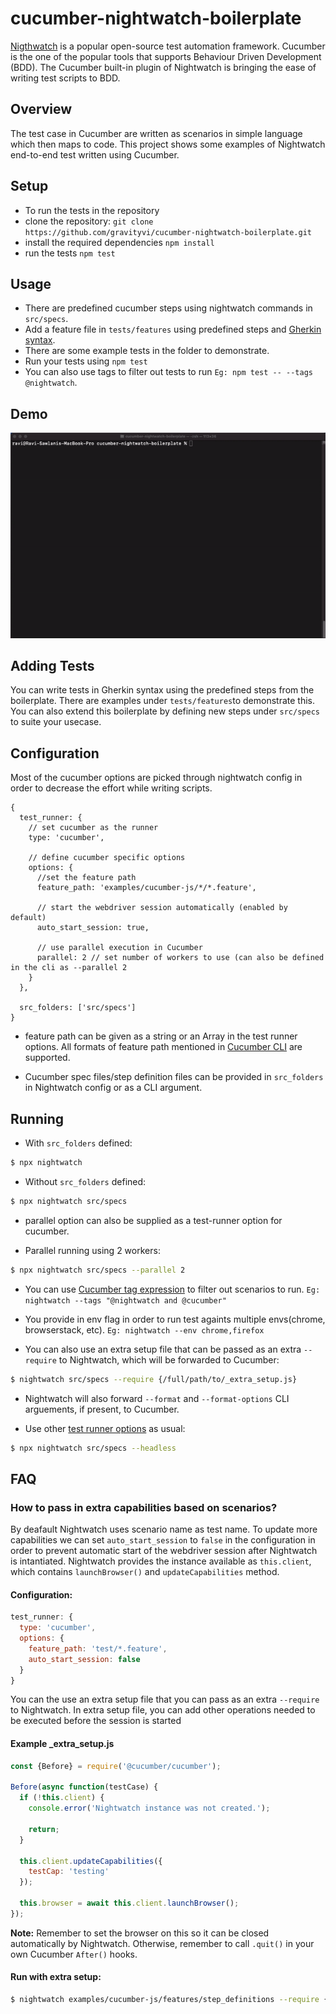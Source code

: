 # cucumber-nightwatch-boilerplate

[Nigthwatch](https://nightwatchjs.org) is a popular open-source test automation framework.
Cucumber is the one of the popular tools that supports Behaviour Driven Development (BDD). The Cucumber built-in plugin of Nightwatch is bringing the ease of writing test scripts to BDD. 

## Overview
The test case in Cucumber are written as scenarios in simple language which then maps to code. This project shows some examples of Nightwatch end-to-end test written using Cucumber. 

## Setup 
- To run the tests in the repository
- clone the repository: `git clone https://github.com/gravityvi/cucumber-nightwatch-boilerplate.git`
- install the required dependencies `npm install`
- run the tests `npm test`



## Usage
- There are predefined cucumber steps using nightwatch commands in `src/specs`. 
- Add a feature file in `tests/features` using predefined steps and [Gherkin syntax](https://cucumber.io/docs/gherkin/).
- There are some example tests in the folder to demonstrate.
- Run your tests using `npm test`
- You can also use tags to filter out tests to run `Eg: npm test -- --tags @nightwatch`.


## Demo
![Nightwatch Schematics Demo](.github/assets/demo-terminal.gif)


## Adding Tests
You can write tests in Gherkin syntax using the predefined steps from the boilerplate. There are examples under `tests/features`to demonstrate this. You can also extend this boilerplate by defining new steps under `src/specs` to suite your usecase.


## Configuration 
Most of the cucumber options are picked through nightwatch config in order to decrease the effort while writing scripts. 

```
{
  test_runner: {
    // set cucumber as the runner
    type: 'cucumber',  
      
    // define cucumber specific options  
    options: {
      //set the feature path
      feature_path: 'examples/cucumber-js/*/*.feature',
      
      // start the webdriver session automatically (enabled by default)
      auto_start_session: true,
    
      // use parallel execution in Cucumber  
      parallel: 2 // set number of workers to use (can also be defined in the cli as --parallel 2
    }
  },
  
  src_folders: ['src/specs']
}
```

- feature path can be given as a string or an Array in the test runner options. All formats of feature path mentioned in [Cucumber CLI](https://github.com/cucumber/cucumber-js/blob/main/docs/cli.md#running-specific-features) are supported.

- Cucumber spec files/step definition files can be provided in `src_folders` in Nightwatch config or as a CLI argument.

## Running

- With `src_folders` defined:

```sh
$ npx nightwatch 
```

 - Without `src_folders` defined:

```sh
$ npx nightwatch src/specs
```
- parallel option can also be supplied as a test-runner option for cucumber. 

- Parallel running using 2 workers:
```sh
$ npx nightwatch src/specs --parallel 2 
```

- You can use [Cucumber tag expression](https://cucumber.io/docs/cucumber/api/#tag-expressions) to filter out scenarios to run. `Eg: nightwatch --tags "@nightwatch and @cucumber"`

- You provide in env flag in order to run test againts multiple envs(chrome, browserstack, etc). `Eg: nightwatch --env chrome,firefox`

- You can also use an extra setup file that can be passed as an extra `--require` to Nightwatch, which will be forwarded to Cucumber:
```sh
$ nightwatch src/specs --require {/full/path/to/_extra_setup.js}
```

- Nightwatch will also forward `--format` and `--format-options` CLI arguements, if present, to Cucumber.

- Use other [test runner options](https://nightwatchjs.org/guide/running-tests/command-line-options.html) as usual:
```sh
$ npx nightwatch src/specs --headless
```

## FAQ

### How to pass in extra capabilities based on scenarios?
By deafault Nightwatch uses scenario name as test name. To update more capabilities we can set `auto_start_session` to `false` in the configuration in order to prevent automatic start of the webdriver session after Nightwatch is intantiated. Nightwatch provides the instance available as `this.client`, which contains `launchBrowser()` and `updateCapabilities` method.

#### Configuration:
```js
test_runner: {
  type: 'cucumber',
  options: {
    feature_path: 'test/*.feature',
    auto_start_session: false
  }
}
```
You can the use an extra setup file that you can pass as an extra `--require` to Nightwatch. In extra setup file, you can add other operations needed to be executed before the session is started

#### Example _extra_setup.js

```js
const {Before} = require('@cucumber/cucumber');

Before(async function(testCase) {
  if (!this.client) {
    console.error('Nightwatch instance was not created.');

    return;
  }

  this.client.updateCapabilities({
    testCap: 'testing'
  });

  this.browser = await this.client.launchBrowser();
});
```

 **Note:** Remember to set the browser on this so it can be closed automatically by Nightwatch. Otherwise, remember to call `.quit()` in your own Cucumber `After()` hooks.
 
 #### Run with extra setup:
 ```sh
 $ nightwatch examples/cucumber-js/features/step_definitions --require {/full/path/to/_extra_setup.js}

 ```

